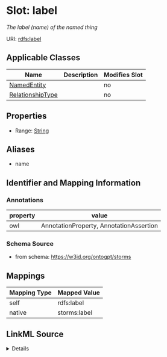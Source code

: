 

# Slot: label


_The label (name) of the named thing_



URI: [rdfs:label](http://www.w3.org/2000/01/rdf-schema#label)



<!-- no inheritance hierarchy -->





## Applicable Classes

| Name | Description | Modifies Slot |
| --- | --- | --- |
| [NamedEntity](NamedEntity.md) |  |  no  |
| [RelationshipType](RelationshipType.md) |  |  no  |







## Properties

* Range: [String](String.md)



## Aliases


* name



## Identifier and Mapping Information





### Annotations

| property | value |
| --- | --- |
| owl | AnnotationProperty, AnnotationAssertion |



### Schema Source


* from schema: https://w3id.org/ontogpt/storms




## Mappings

| Mapping Type | Mapped Value |
| ---  | ---  |
| self | rdfs:label |
| native | storms:label |




## LinkML Source

<details>
```yaml
name: label
annotations:
  owl:
    tag: owl
    value: AnnotationProperty, AnnotationAssertion
description: The label (name) of the named thing
from_schema: https://w3id.org/ontogpt/storms
aliases:
- name
rank: 1000
slot_uri: rdfs:label
alias: label
owner: NamedEntity
domain_of:
- NamedEntity
range: string

```
</details>